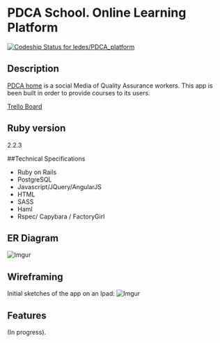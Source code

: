# PDCA School. Online Learning Platform
[ ![Codeship Status for ledes/PDCA_platform](https://codeship.com/projects/00072460-6152-0133-9cd6-066368b87f16/status?branch=master)](https://codeship.com/projects/112460)

## Description
[PDCA home](http://www.pdcahome.com) is a social Media of Quality Assurance workers.
This app is been built in order to provide courses to its users.

[Trello Board](https://trello.com/b/M455JKQp/pdca-platform)

## Ruby version

2.2.3

##Technical Specifications

* Ruby on Rails
* PostgreSQL
* Javascript/JQuery/AngularJS
* HTML
* SASS
* Haml
* Rspec/ Capybara / FactoryGirl

## ER Diagram


![Imgur](http://i.imgur.com/03GDjig.png)

## Wireframing

Initial sketches of the app on an Ipad:
![Imgur](http://cdn.makeagif.com/media/12-03-2015/9e25jc.gif)

## Features
(In progress).
